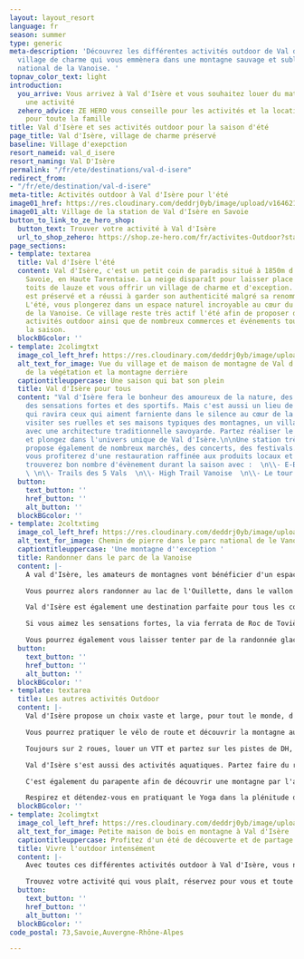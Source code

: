 ```yaml
---
layout: layout_resort
language: fr
season: summer
type: generic
meta-description: 'Découvrez les différentes activités outdoor de Val d''Isère. Un
  village de charme qui vous emmènera dans une montagne sauvage et sublime du parc
  national de la Vanoise. '
topnav_color_text: light
introduction:
  you_arrive: Vous arrivez à Val d'Isère et vous souhaitez louer du matériel ou trouver
    une activité
  zehero_advice: ZE HERO vous conseille pour les activités et la location des équipements
    pour toute la famille
title: Val d'Isère et ses activités outdoor pour la saison d'été
page_title: Val d'Isère, village de charme préservé
baseline: Village d'exepction
resort_nameid: val_d_isere
resort_naming: Val D'Isère
permalink: "/fr/ete/destinations/val-d-isere"
redirect_from:
- "/fr/ete/destination/val-d-isere"
meta-title: Activités outdoor à Val d'Isère pour l'été
image01_href: https://res.cloudinary.com/deddrj0yb/image/upload/v1646211895/website/resorts/alpe%20d%27huez/valdisere-00007580_j6d62m.jpg
image01_alt: Village de la station de Val d'Isère en Savoie
button_to_link_to_ze_hero_shop:
  button_text: Trouver votre activité à Val d'Isère
  url_to_shop_zehero: https://shop.ze-hero.com/fr/activites-Outdoor?station=Val+d%27Is%C3%A8re&calessonstype=all&catypegenderlistsummer=all&calessonsactivitytype=all&start-date=
page_sections:
- template: textarea
  title: Val d'Isère l'été
  content: Val d'Isère, c'est un petit coin de paradis situé à 1850m d'altitude en
    Savoie, en Haute Tarentaise. La neige disparaît pour laisser place à tous les
    toits de lauze et vous offrir un village de charme et d'exception. Ce village
    est préservé et a réussi à garder son authenticité malgré sa renommée internationale.
    L'été, vous plongerez dans un espace naturel incroyable au cœur du parc national
    de la Vanoise. Ce village reste très actif l'été afin de proposer de multiples
    activités outdoor ainsi que de nombreux commerces et événements tout au long de
    la saison.
  blockBGcolor: ''
- template: 2colimgtxt
  image_col_left_href: https://res.cloudinary.com/deddrj0yb/image/upload/v1646211895/website/resorts/alpe%20d%27huez/valdisere-00007573_omknxl.jpg
  alt_text_for_image: Vue du village et de maison de montagne de Val d'Isère avec
    de la végétation et la montagne derrière
  captiontitleuppercase: Une saison qui bat son plein
  title: Val d'Isère pour tous
  content: "Val d'Isère fera le bonheur des amoureux de la nature, des grands espaces,
    des sensations fortes et des sportifs. Mais c'est aussi un lieu de calme, de charme
    qui ravira ceux qui aiment farniente dans le silence au cœur de la nature. Partez
    visiter ses ruelles et ses maisons typiques des montagnes, un village chargé d'histoire
    avec une architecture traditionnelle savoyarde. Partez réaliser le tour de 7 chapelles
    et plongez dans l'univers unique de Val d'Isère.\n\nUne station très active qui
    propose également de nombreux marchés, des concerts, des festivals. Pour les gourmands,
    vous profiterez d'une restauration raffinée aux produits locaux et du terroir.\n\nVous
    trouverez bon nombre d'évènement durant la saison avec :  \n\\- E-Bike Festival
    \ \n\\- Trails des 5 Vals  \n\\- High Trail Vanoise  \n\\- Le tour de l'avenir"
  button:
    text_button: ''
    href_button: ''
    alt_button: ''
  blockBGcolor: ''
- template: 2coltxtimg
  image_col_left_href: https://res.cloudinary.com/deddrj0yb/image/upload/v1642749751/website/summer/mac-bart-du-Jpr2srDU-unsplash_jbha8f.jpg
  alt_text_for_image: Chemin de pierre dans le parc national de le Vanoise
  captiontitleuppercase: 'Une montagne d''exception '
  title: Randonner dans le parc de la Vanoise
  content: |-
    A val d'Isère, les amateurs de montagnes vont bénéficier d'un espace de découverte incroyable. Au cœur du parc national de la Vanoise, vous découvrirez une faune et une flore d'exception. Entouré de sommet tel que le Mont Pourri, le Ruitor, la Grande Motte, la Grande Sassière, vous plongerez dans des décors alpins. Partez à la rencontre de chamois et de bouquetins, écoutez les marmottes siffler et apprenez à distinguer la diversité des fleurs de montagnes.

    Vous pourrez alors randonner au lac de l'Ouillette, dans le vallon du Prariond et des Fours. Mais aussi des randonnées plus longues tel que le tour du Mont Pourri, des treks passant sur les sommets de l'Italie et bien d'autres. Si vous désirez randonner et découvrir la montagne, Val d'Isère est une destination idéale. Partez avec un accompagnateur afin d'apprendre encore mieux les secrets des montagnes.

    Val d'Isère est également une destination parfaite pour tous les coureurs de trail. Avec ces évènements de trail incontournable, elle propose également des parcours fléchés pour le trail running. A vous les sentiers !

    Si vous aimez les sensations fortes, la via ferrata de Roc de Tovière et de Plates de la Daille vous emmèneront dans un décor sauvage et vertigineux.

    Vous pourrez également vous laisser tenter par de la randonnée glacière et découvrir une montagne haute en altitude.
  button:
    text_button: ''
    href_button: ''
    alt_button: ''
  blockBGcolor: ''
- template: textarea
  title: Les autres activités Outdoor
  content: |-
    Val d'Isère propose un choix vaste et large, pour tout le monde, d'activité outdoor l'été.

    Vous pourrez pratiquer le vélo de route et découvrir la montagne autrement. Partez grimper le fameux col de l'Iseran, plonger dans la Haute Maurienne. Il existe énormément de boucles sportives, de découvertes qui vous emmèneront également en Italie.

    Toujours sur 2 roues, louer un VTT et partez sur les pistes de DH, d'enduro de Val d'Isère. Vous bénéficierez de 5 remontées mécaniques pour rouler sur les pistes et vous pourrez rejoindre également les pistes de VTT de Tignes. Vivez des sensations fortes tout en découvrant le domaine. Vous pourrez également louer un VTT électrique pour rouler plus loin et plus facilement.

    Val d'Isère s'est aussi des activités aquatiques. Partez faire du rafting, de l'hydrospeed, du canoë-snake et du canyoning. Que ce soit en famille pour les amateurs, vous trouverez des parcours à votre goût.

    C'est également du parapente afin de découvrir une montagne par l'air et d'en voir tous ses sommets.

    Respirez et détendez-vous en pratiquant le Yoga dans la plénitude de la montagne.
  blockBGcolor: ''
- template: 2colimgtxt
  image_col_left_href: https://res.cloudinary.com/deddrj0yb/image/upload/v1646217413/website/resorts/val-d-isere/yann-allegre-F9RlyTq6DCo-unsplash_k1n3ev.jpg
  alt_text_for_image: Petite maison de bois en montagne à Val d'Isère
  captiontitleuppercase: Profitez d'un été de découverte et de partage
  title: Vivre l'outdoor intensément
  content: |-
    Avec toutes ces différentes activités outdoor à Val d'Isère, vous ne pourrez pas vous ennuyer. Cette destination de montagne vous offrira des moments forts en sensation, des découvertes, du partage, des panoramas d'exception, des lieux uniques pour un séjour réussit.

    Trouvez votre activité qui vous plaît, réservez pour vous et toute votre famille. Vous pourrez également louer tout le matériel que vous souhaitez dans les différents magasins de location de Val d'Isère.
  button:
    text_button: ''
    href_button: ''
    alt_button: ''
  blockBGcolor: ''
code_postal: 73,Savoie,Auvergne-Rhône-Alpes

---
```

